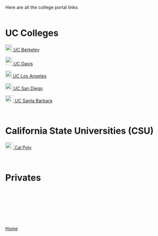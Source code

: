 Here are all the college portal links
<br>
<br>

# UC Colleges
<p><img src="http://www.healthygutbugs.com/wp-content/uploads/2014/02/ucb-logo.jpg" width="22" height="22"><a href="https://apply.berkeley.edu/apply/status"> UC Berkeley</a></p>
<p><img src="https://www.ucdavis.edu/sites/default/files/images/article/uc-davis-logo.png" width="22" height="27"><a href="https://myadmissions.ucdavis.edu/applicants/current/status/"> UC Davis</a></p>
<p><img src="https://pbs.twimg.com/profile_images/1303763259/ucla-bruins-logo.jpeg" width="20" height="22"><a href="https://www.admission.ucla.edu/myApplication/Status.aspx"> UC Los Angeles</a></p>
<p><img src="https://www.prepsportswear.com/media/images/college_logos/300x300/2698344_mktg_logo.png" width="22" height="22"><a href="https://beatriton.ucsd.edu/apply/status"> UC San Diego</a></p>
<p><img src="https://upload.wikimedia.org/wikipedia/en/thumb/a/a8/UC_Santa_Barbara_Gauchos_logo.svg/1200px-UC_Santa_Barbara_Gauchos_logo.svg.png" width="26" height="22"><a href="https://admissions.sa.ucsb.edu/applicantportal/Home/Index?start=Messages"> UC Santa Barbara</a></p>
<br>

# California State Universities (CSU)
<p><img src="http://23nnau47e6z310alyx3gglhx.wpengine.netdna-cdn.com/wp-content/uploads/2013/02/cal-poly-e1409714547116.png" width="25" height="22"><a href="https://cmsweb.pscs.calpoly.edu/psp/CSLOPRD/EMPLOYEE/SA/c/SA_LEARNER_SERVICES.SSS_STUDENT_CENTER.GBL?"> Cal Poly</a></p>
<br>

# Privates


<br>
<br>
<br>
<br>
<br>
<br>
<p><a href="https://dantevasudevan.github.io/">Home</a></p>
